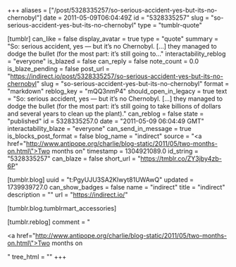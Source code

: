 +++
aliases = ["/post/5328335257/so-serious-accident-yes-but-its-no-chernobyl"]
date = 2011-05-09T06:04:49Z
id = "5328335257"
slug = "so-serious-accident-yes-but-its-no-chernobyl"
type = "tumblr-quote"

[tumblr]
can_like = false
display_avatar = true
type = "quote"
summary = "So: serious accident, yes — but it’s no Chernobyl. […] they managed to dodge the bullet (for the most part: it’s still going to..."
interactability_reblog = "everyone"
is_blazed = false
can_reply = false
note_count = 0.0
is_blaze_pending = false
post_url = "https://indirect.io/post/5328335257/so-serious-accident-yes-but-its-no-chernobyl"
slug = "so-serious-accident-yes-but-its-no-chernobyl"
format = "markdown"
reblog_key = "mQQ3nmP4"
should_open_in_legacy = true
text = "So: serious accident, yes — but it’s no Chernobyl. […] they managed to dodge the bullet (for the most part: it’s still going to take billions of dollars and several years to clean up the plant)."
can_reblog = false
state = "published"
id = 5328335257.0
date = "2011-05-09 06:04:49 GMT"
interactability_blaze = "everyone"
can_send_in_message = true
is_blocks_post_format = false
blog_name = "indirect"
source = "<a href=\"http://www.antipope.org/charlie/blog-static/2011/05/two-months-on.html\">Two months on</a>"
timestamp = 1304921089.0
id_string = "5328335257"
can_blaze = false
short_url = "https://tmblr.co/ZY3jby4zb-6P"

[tumblr.blog]
uuid = "t:PgyUJU3SA2Klwyt81UWAwQ"
updated = 1739939727.0
can_show_badges = false
name = "indirect"
title = "indirect"
description = ""
url = "https://indirect.io/"

[tumblr.blog.tumblrmart_accessories]

[tumblr.reblog]
comment = "<p><a href=\"http://www.antipope.org/charlie/blog-static/2011/05/two-months-on.html\">Two months on</a></p>"
tree_html = ""
+++
